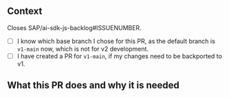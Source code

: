 ## Context

Closes SAP/ai-sdk-js-backlog#ISSUENUMBER.

- [ ] I know which base branch I chose for this PR, as the default branch is `v1-main` now, which is not for v2 development.
- [ ] I have created a PR for `v1-main`, if my changes need to be backported to v1.

## What this PR does and why it is needed

<!-- Please provide a description summarizing your changes and their rationale -->
